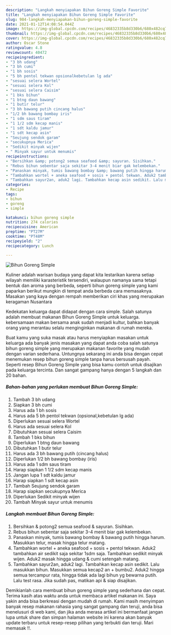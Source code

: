 ```yaml
---
description: "Langkah menyiapakan Bihun Goreng Simple Favorite"
title: "Langkah menyiapakan Bihun Goreng Simple Favorite"
slug: 984-langkah-menyiapakan-bihun-goreng-simple-favorite
date: 2021-01-12T14:08:54.044Z
image: https://img-global.cpcdn.com/recipes/46832335b8d330b6/680x482cq70/bihun-goreng-simple-foto-resep-utama.jpg
thumbnail: https://img-global.cpcdn.com/recipes/46832335b8d330b6/680x482cq70/bihun-goreng-simple-foto-resep-utama.jpg
cover: https://img-global.cpcdn.com/recipes/46832335b8d330b6/680x482cq70/bihun-goreng-simple-foto-resep-utama.jpg
author: Oscar Stone
ratingvalue: 4.8
reviewcount: 40472
recipeingredient:
- "3 bh udang"
- "3 bh cumi"
- "1 bh sosis"
- "5 bh pentol tekwan opsionalkebetulan lg ada"
- "sesuai selera Wortel"
- "sesuai selera Kol"
- "sesuai selera Caisim"
- "1 bks bihun"
- "1 btng daun bawang"
- "1 butir telur"
- "3 bh bawang putih cincang halus"
- "1/2 bh bawang bombay iris"
- "1 sdm saus tiram"
- "1 1/2 sdm kecap manis"
- "1 sdt kaldu jamur"
- "1 sdt kecap asin"
- "Seujung sendok garam"
- "secukupnya Merica"
- "Sedikit minyak wijen"
- " Minyak sayur untuk menumis"
recipeinstructions:
- "Bersihkan &amp; potong2 semua seafood &amp; sayuran. Sisihkan."
- "Rebus bihun sebentar saja sekitar 3-4 menit biar gak kelembekan."
- "Panaskan minyak, tumis bawang bombay &amp; bawang putih hingga harum. Masukkan telur, masak hingga telur matang."
- "Tambahkan wortel + aneka seafood + sosis + pentol tekwan. Aduk2 tambahkan air sedikit saja sekitar 1sdm saja. Tambahkan sedikit minyak wijen. Aduk2 masak hingga udang &amp; cumi setengah matang."
- "Tambahkan sayur2an, aduk2 lagi. Tambahkan kecap asin sedikit. Lalu masukkan bihun. Masukkan semua kecap2 an + bumbu2. Aduk2 hingga semua tercampur rata, hingga tidak ada lagi bihun yg bewarna putih. Lalu test rasa. Jika sudah pas, matikan api &amp; siap disajikan."
categories:
- Recipe
tags:
- bihun
- goreng
- simple

katakunci: bihun goreng simple 
nutrition: 274 calories
recipecuisine: American
preptime: "PT27M"
cooktime: "PT48M"
recipeyield: "2"
recipecategory: Lunch

---
```



![Bihun Goreng Simple](https://img-global.cpcdn.com/recipes/46832335b8d330b6/680x482cq70/bihun-goreng-simple-foto-resep-utama.jpg)

Kuliner adalah warisan budaya yang dapat kita lestarikan karena setiap wilayah memiliki karasteristik tersendiri, walaupun namanya sama tetapi bentuk dan aroma yang berbeda, seperti bihun goreng simple yang kami paparkan berikut mungkin di tempat anda berbeda cara memasaknya. Masakan yang kaya dengan rempah memberikan ciri khas yang merupakan keragaman Nusantara



Kedekatan keluarga dapat didapat dengan cara simple. Salah satunya adalah membuat makanan Bihun Goreng Simple untuk keluarga. kebersamaan makan bersama anak sudah menjadi kultur, bahkan banyak orang yang merantau selalu menginginkan makanan di rumah mereka.

Buat kamu yang suka masak atau harus menyiapkan masakan untuk keluarga ada banyak jenis masakan yang dapat anda coba salah satunya bihun goreng simple yang merupakan makanan favorite yang mudah dengan varian sederhana. Untungnya sekarang ini anda bisa dengan cepat menemukan resep bihun goreng simple tanpa harus bersusah payah.
Seperti resep Bihun Goreng Simple yang bisa kamu contoh untuk disajikan pada keluarga tercinta. Dan sangat gampang hanya dengan 5 langkah dan 20 bahan.


<!--inarticleads1-->

##### Bahan-bahan yang perlukan membuat Bihun Goreng Simple:

1. Tambah 3 bh udang
1. Siapkan 3 bh cumi
1. Harus ada 1 bh sosis
1. Harus ada 5 bh pentol tekwan (opsional,kebetulan lg ada)
1. Diperlukan sesuai selera Wortel
1. Harus ada sesuai selera Kol
1. Dibutuhkan sesuai selera Caisim
1. Tambah 1 bks bihun
1. Diperlukan 1 btng daun bawang
1. Dibutuhkan 1 butir telur
1. Harus ada 3 bh bawang putih (cincang halus)
1. Diperlukan 1/2 bh bawang bombay (iris)
1. Harus ada 1 sdm saus tiram
1. Harap siapkan 1 1/2 sdm kecap manis
1. Jangan lupa 1 sdt kaldu jamur
1. Harap siapkan 1 sdt kecap asin
1. Tambah Seujung sendok garam
1. Harap siapkan secukupnya Merica
1. Diperlukan Sedikit minyak wijen
1. Tambah  Minyak sayur untuk menumis




<!--inarticleads2-->

##### Langkah membuat  Bihun Goreng Simple:

1. Bersihkan &amp; potong2 semua seafood &amp; sayuran. Sisihkan.
1. Rebus bihun sebentar saja sekitar 3-4 menit biar gak kelembekan.
1. Panaskan minyak, tumis bawang bombay &amp; bawang putih hingga harum. Masukkan telur, masak hingga telur matang.
1. Tambahkan wortel + aneka seafood + sosis + pentol tekwan. Aduk2 tambahkan air sedikit saja sekitar 1sdm saja. Tambahkan sedikit minyak wijen. Aduk2 masak hingga udang &amp; cumi setengah matang.
1. Tambahkan sayur2an, aduk2 lagi. Tambahkan kecap asin sedikit. Lalu masukkan bihun. Masukkan semua kecap2 an + bumbu2. Aduk2 hingga semua tercampur rata, hingga tidak ada lagi bihun yg bewarna putih. Lalu test rasa. Jika sudah pas, matikan api &amp; siap disajikan.




Demikianlah cara membuat bihun goreng simple yang sederhana dan cepat. Terima kasih atas waktu anda untuk membaca artikel makanan ini. Saya yakin anda bisa berkreasi dengan mudah di rumah. Kami masih menyimpan banyak resep makanan rahasia yang sangat gampang dan teruji, anda bisa menelusuri di web kami, dan jika anda merasa artikel ini bermanfaat jangan lupa untuk share dan simpan halaman website ini karena akan banyak update terbaru untuk resep-resep pilihan yang terbukti dan teruji. Mari memasak !!. 
